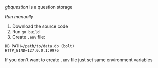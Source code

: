 *gbquestion* is a question storage

*Run manually*

1. Download the source code
2. Run `go build`
3. Create `.env` file:

```
DB_PATH=/path/to/data.db (bolt)
HTTP_BIND=127.0.0.1:9976
```

If you don't want to create `.env` file just set same environment variables

